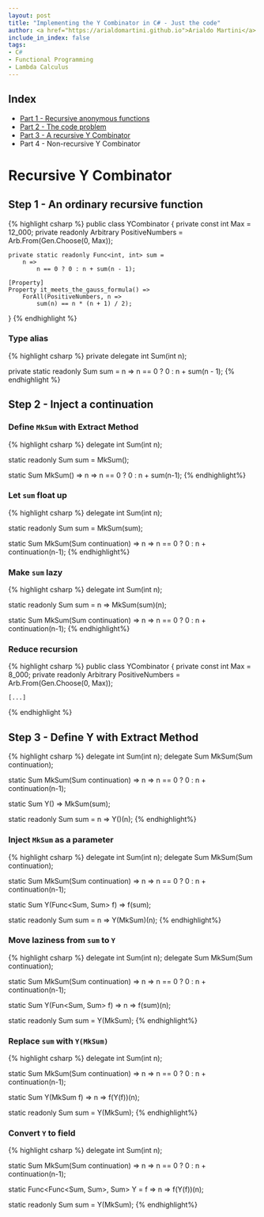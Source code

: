 ```yaml
---
layout: post
title: "Implementing the Y Combinator in C# - Just the code"
author: <a href="https://arialdomartini.github.io">Arialdo Martini</a>
include_in_index: false
tags:
- C#
- Functional Programming
- Lambda Calculus
---
```

## Index
* [Part 1 - Recursive anonymous functions][part-1]
* [Part 2 - The code problem][part-2]
* [Part 3 - A recursive Y Combinator][part-3]
* Part 4 - Non-recursive Y Combinator

# Recursive Y Combinator

## Step 1 - An ordinary recursive function
{% highlight csharp %}
public class YCombinator
{
    private const int Max = 12_000;
    private readonly Arbitrary<int> PositiveNumbers = Arb.From(Gen.Choose(0, Max));
        
    private static readonly Func<int, int> sum =
        n =>
            n == 0 ? 0 : n + sum(n - 1);
    
    [Property]
    Property it_meets_the_gauss_formula() =>
        ForAll(PositiveNumbers, n =>
            sum(n) == n * (n + 1) / 2);
}
{% endhighlight %}

### Type alias
{% highlight csharp %}
private delegate int Sum(int n);

private static readonly Sum sum =
    n =>
        n == 0 ? 0 : n + sum(n - 1);
{% endhighlight %}

## Step 2 - Inject a continuation
### Define `MkSum` with Extract Method
{% highlight csharp %}
delegate int Sum(int n);

static readonly Sum sum =
    MkSum();
    
static Sum MkSum() =>
    n =>
        n == 0 ? 0 : n + sum(n-1);
{% endhighlight%}

### Let `sum` float up

{% highlight csharp %}
delegate int Sum(int n);

static readonly Sum sum =
    MkSum(sum);
    
static Sum MkSum(Sum continuation) =>
    n =>
        n == 0 ? 0 : n + continuation(n-1);
{% endhighlight%}

### Make `sum` lazy
{% highlight csharp %}
delegate int Sum(int n);

static readonly Sum sum = 
    n =>
        MkSum(sum)(n);
    
static Sum MkSum(Sum continuation) =>
    n =>
        n == 0 ? 0 : n + continuation(n-1);
{% endhighlight%}

### Reduce recursion
{% highlight csharp %}
public class YCombinator
{
    private const int Max = 8_000;
    private readonly Arbitrary<int> PositiveNumbers = Arb.From(Gen.Choose(0, Max));
        
    [...]
{% endhighlight %}

## Step 3 - Define Y with Extract Method
{% highlight csharp %}
delegate int Sum(int n);
delegate Sum MkSum(Sum continuation);
    
static Sum MkSum(Sum continuation) =>
        n =>
            n == 0 ? 0 : n + continuation(n-1);

static Sum Y() =>
    MkSum(sum);

static readonly Sum sum =
    n =>
        Y()(n);
{% endhighlight%}

### Inject `MkSum` as a parameter
{% highlight csharp %}
delegate int Sum(int n);
delegate Sum MkSum(Sum continuation);
    
static Sum MkSum(Sum continuation) =>
    n =>
        n == 0 ? 0 : n + continuation(n-1);

static Sum Y(Func<Sum, Sum> f) =>
    f(sum);

static readonly Sum sum =
    n =>
        Y(MkSum)(n);
{% endhighlight%}

### Move laziness from `sum` to `Y`
{% highlight csharp %}
delegate int Sum(int n);
delegate Sum MkSum(Sum continuation);
    
static Sum MkSum(Sum continuation) =>
        n =>
            n == 0 ? 0 : n + continuation(n-1);

static Sum Y(Fun<Sum, Sum> f) =>
    n =>
        f(sum)(n);

static readonly Sum sum =
    Y(MkSum);
{% endhighlight%}


### Replace `sum` with `Y(MkSum)`

{% highlight csharp %}
delegate int Sum(int n);
        
static Sum MkSum(Sum continuation) =>
    n =>
        n == 0 ? 0 : n + continuation(n-1);

static Sum Y(MkSum f) =>
    n =>
        f(Y(f))(n);

static readonly Sum sum =
    Y(MkSum);
{% endhighlight%}

### Convert `Y` to field

{% highlight csharp %}
delegate int Sum(int n);

static Sum MkSum(Sum continuation) =>
    n =>
        n == 0 ? 0 : n + continuation(n-1);

static Func<Func<Sum, Sum>, Sum> Y = 
    f => 
        n => f(Y(f))(n);

static readonly Sum sum =
    Y(MkSum);
{% endhighlight%}


[part-1]: y-combinator-in-csharp
[part-2]: y-combinator-in-csharp-part-2
[part-3]: y-combinator-in-csharp-part-3
